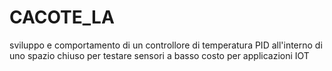 # CACOTE_LA
sviluppo e comportamento di un controllore di temperatura PID all'interno di uno spazio chiuso per testare sensori a basso costo per applicazioni IOT
